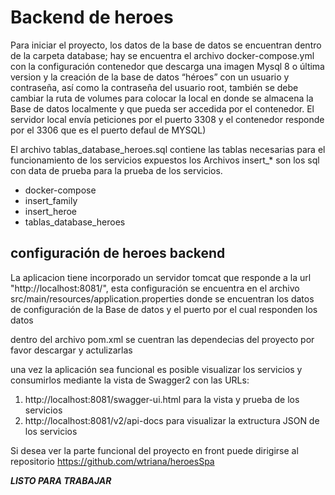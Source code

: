 Backend de heroes
=================
Para iniciar el proyecto, los datos de la base de datos se encuentran dentro de la carpeta database; hay se encuentra el 
archivo docker-compose.yml con la configuración contenedor que descarga una imagen Mysql 8 o última version y la creación de la 
base de datos “héroes” con un usuario y contraseña, así como la contraseña del usuario root, también se debe cambiar la 
ruta de volumes para colocar la local en donde se almacena la Base de datos localmente y que pueda ser accedida por el contenedor. 
El servidor local envía peticiones por el puerto 3308 y el contenedor responde por el 3306 que es el puerto defaul de MYSQL)

El archivo tablas_database_heroes.sql contiene las tablas necesarias para el funcionamiento de los servicios expuestos
los Archivos insert_* son los sql con data de prueba para la prueba de los servicios.

* docker-compose
* insert_family
* insert_heroe
* tablas_database_heroes

configuración de heroes backend
-------------------------------
La aplicacion tiene incorporado un servidor tomcat que responde a la url "http://localhost:8081/", esta configuración se encuentra en el 
archivo src/main/resources/application.properties donde se encuentran los datos de configuración de la Base de datos y el puerto por el cual responden los datos

dentro del archivo pom.xml se cuentran las dependecias del proyecto por favor descargar y actulizarlas 

una vez la aplicación sea funcional es posible visualizar los servicios y consumirlos mediante la vista de Swagger2
con las URLs:

1. http://localhost:8081/swagger-ui.html para la vista y prueba de los servicios
2. http://localhost:8081/v2/api-docs para visualizar la extructura JSON de los servicios 

Si desea ver la parte funcional del proyecto en front puede dirigirse al repositorio https://github.com/wtriana/heroesSpa

*****LISTO PARA TRABAJAR***** 


